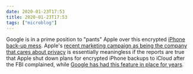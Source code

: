 ```yaml
---
date: 2020-01-23T17:53
title: 2020-01-23T17:53
tags: ["microblog"]
---
```


Google is in a prime position to "pants" Apple over this encrypted [iPhone back-up mess](https://www.reuters.com/article/us-apple-fbi-icloud-exclusive-idUSKBN1ZK1CT). Apple's [recent marketing campaign as being the company that cares about privacy](https://www.youtube.com/watch?v=Py0acqg1oKc) is essentially meaningless if the reports are true that Apple shut down plans for encrypted iPhone backups to iCloud after the FBI complained, while [Google has had this feature in place for years](https://security.googleblog.com/2018/10/google-and-android-have-your-back-by.html).
